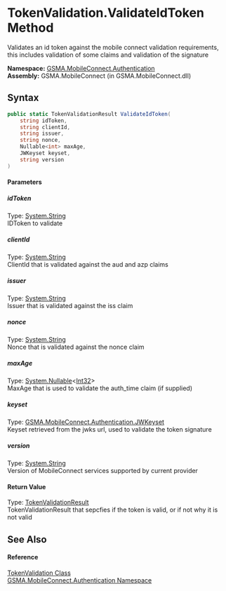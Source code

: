 TokenValidation.ValidateIdToken Method
======================================
Validates an id token against the mobile connect validation requirements, this includes validation of some claims and validation of the signature

**Namespace:** [GSMA.MobileConnect.Authentication][1]  
**Assembly:** GSMA.MobileConnect (in GSMA.MobileConnect.dll)

Syntax
------

```csharp
public static TokenValidationResult ValidateIdToken(
	string idToken,
	string clientId,
	string issuer,
	string nonce,
	Nullable<int> maxAge,
	JWKeyset keyset,
	string version
)
```

#### Parameters

##### *idToken*
Type: [System.String][2]  
IDToken to validate

##### *clientId*
Type: [System.String][2]  
ClientId that is validated against the aud and azp claims

##### *issuer*
Type: [System.String][2]  
Issuer that is validated against the iss claim

##### *nonce*
Type: [System.String][2]  
Nonce that is validated against the nonce claim

##### *maxAge*
Type: [System.Nullable][3]&lt;[Int32][4]>  
MaxAge that is used to validate the auth_time claim (if supplied)

##### *keyset*
Type: [GSMA.MobileConnect.Authentication.JWKeyset][5]  
Keyset retrieved from the jwks url, used to validate the token signature

##### *version*
Type: [System.String][2]  
Version of MobileConnect services supported by current provider

#### Return Value
Type: [TokenValidationResult][6]  
TokenValidationResult that sepcfies if the token is valid, or if not why it is not valid

See Also
--------

#### Reference
[TokenValidation Class][7]  
[GSMA.MobileConnect.Authentication Namespace][1]  

[1]: ../README.md
[2]: http://msdn.microsoft.com/en-us/library/s1wwdcbf
[3]: http://msdn.microsoft.com/en-us/library/b3h38hb0
[4]: http://msdn.microsoft.com/en-us/library/td2s409d
[5]: ../JWKeyset/README.md
[6]: ../TokenValidationResult/README.md
[7]: README.md
[8]: ../../_icons/Help.png